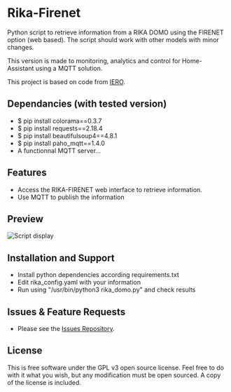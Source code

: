 # Rika-Firenet
Python script to retrieve information from a RIKA DOMO using the FIRENET option (web based).
The script should work with other models with minor changes.

This version is made to monitoring, analytics and control for Home-Assistant using a MQTT solution.

This project is based on code from [IERO](https://github.com/iero/Rika-Stove).

## Dependancies (with tested version)
* $ pip install colorama==0.3.7
* $ pip install requests==2.18.4
* $ pip install beautifulsoup4==4.8.1
* $ pip install paho_mqtt==1.4.0
* A functionnal MQTT server...

## Features

* Access the RIKA-FIRENET web interface to retrieve information.
* Use MQTT to publish the information

## Preview

![Script display](https://github.com/MoBOatGVA/Rika-Firenet/blob/master/rika_domo_display.png)

## Installation and Support

* Install python dependencies according requirements.txt
* Edit rika_config.yaml with your information
* Run using "/usr/bin/python3 rika_domo.py" and check results

## Issues & Feature Requests

* Please see the [Issues Repository](https://github.com/MoBOatGVA/Rika-Firenet/issues).

## License

This is free software under the GPL v3 open source license. Feel free to do with it what you wish, but any modification must be open sourced. A copy of the license is included.
